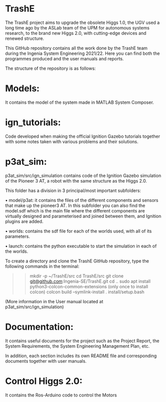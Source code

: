 # TrashE
The TrashE project aims to upgrade the obsolete Higgs 1.0, the UGV used a long time ago by the ASLab team of the UPM for autonomous systems research, to the brand new Higgs 2.0, with cutting-edge devices and renewed structure.

This GitHub repository contains all the work done by the TrashE team during the Ingenia System Engineering 2021/22.
Here you can find both the programmes produced and the user manuals and reports.

The structure of the repository is as follows:

# Models: 
It contains the model of the system made in MATLAB System Composer.

# ign_tutorials:
Code developed when making the official Ignition Gazebo tutorials together with some notes taken with various problems and their solutions.

# p3at_sim:
p3at_sim/src/ign_simulation contains code of the Ignition Gazebo simulation of the Pioneer 3 AT, a robot with the same structure as the Higgs 2.0.

This folder has a division in 3 principal/most important subfolders:

•	model/p3at: it contains the files of the different components and sensors that make up the pioneer3 AT. In this subfolder you can also find the model.sdf which is the main file where the different components are virtually designed and parameterised and joined between them, and Ignition plugins are added.

•	worlds: contains the sdf file for each of the worlds used, with all of its parameters.

•	launch: contains the python executable to start the simulation in each of the worlds.

To create a directory and clone the TrashE GitHub repository, type the following commands in the terminal:
>> mkdir -p ~/TrashE/src
>> cd TrashE/src
>> git clone git@github.com:Ingenia-SE/TrashE.git
>> cd ..
>> sudo apt install python3-colcon-common-extensions (only once to install colcon) 
>> colcon build –symlink-install
>> . install/setup.bash

(More information in the User manual located at p3at_sim/src/ign_simulation)

# Documentation:
It contains useful documents for the project such as the Project Report, the System Requirements, the System Engineering Management Plan, etc.

In addition, each section includes its own README file and corresponding documents together with user manuals.

# Control Higgs 2.0: 
It contains the Ros-Arduino code to control the Motors
